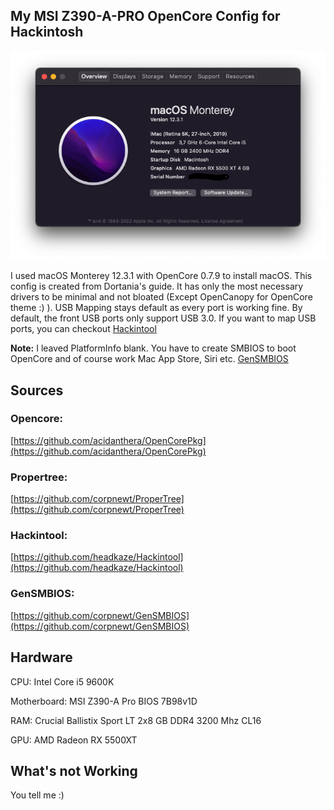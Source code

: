 ## My MSI Z390-A-PRO OpenCore Config for Hackintosh

![](neofetch-copycat.png)

I used macOS Monterey 12.3.1 with OpenCore 0.7.9 to install macOS. This config is created from Dortania's guide. It has only the most necessary drivers to be minimal and not bloated (Except OpenCanopy for OpenCore theme :) ). USB Mapping stays default as every port is working fine. By default, the front USB ports only support USB 3.0. If you want to map USB ports, you can checkout [Hackintool](#Hackintool)

**Note:** I leaved PlatformInfo blank. You have to create SMBIOS to boot OpenCore and of course work Mac App Store, Siri etc. [GenSMBIOS](#GenSMBIOS)

## Sources

### Opencore:

[https://github.com/acidanthera/OpenCorePkg](https://github.com/acidanthera/OpenCorePkg)

### Propertree:

[https://github.com/corpnewt/ProperTree](https://github.com/corpnewt/ProperTree)

### Hackintool:

[https://github.com/headkaze/Hackintool](https://github.com/headkaze/Hackintool)

### GenSMBIOS:

[https://github.com/corpnewt/GenSMBIOS](https://github.com/corpnewt/GenSMBIOS)

## Hardware

CPU: Intel Core i5 9600K

Motherboard: MSI Z390-A Pro BIOS 7B98v1D

RAM: Crucial Ballistix Sport LT 2x8 GB DDR4 3200 Mhz CL16

GPU: AMD Radeon RX 5500XT

##  What's not Working

You tell me :)

